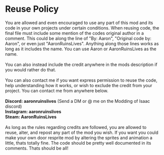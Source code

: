 # Reuse Policy
You are allowed and even encouraged to use any part of this mod and its code in your own projects under certain conditions. When reusing code, the final file must include some mention of the codes original author in a comment. This could be along the line of "By: Aaron", "Original code by: Aaron", or even just "AaronRuinsLives". Anything along those lines works as long as it includes the name. You can use Aaron or AaronRuinsLives as the name.  
<br>
You can also instead include the credit anywhere in the mods description if you would rather do that.  
<br>
You can also contact me if you want express permission to reuse the code, help understanding how it works, or wish to exclude the credit from your project. You can contact me from anywhere below.  
<br>
**Discord: aaronruinslives** (Send a DM or @ me on the Modding of Isaac discord)  
**Instagram: aaronruinslives**  
**Steam: AaronRuinsLives**  
<br>
As long as the rules regarding credits are followed, you are allowed to reuse, alter, and repost any part of the mod you wish. If you want you could make your own door resprite mod by altering the sprites and animation a little, thats totally fine. The code should be pretty well documented in its comments. Thats should be all!

